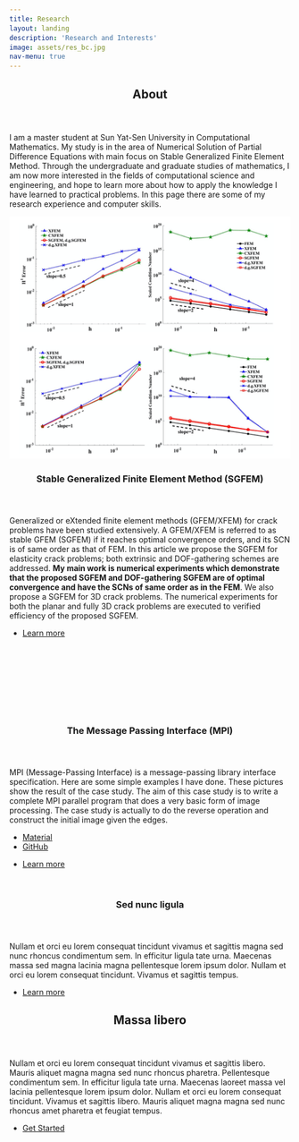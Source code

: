 ```yaml
---
title: Research
layout: landing
description: 'Research and Interests'
image: assets/res_bc.jpg
nav-menu: true
---
```


<!-- Main -->
<div id="main">

<!-- One -->
<section id="one">
	<div class="inner">
		<header class="major">
			<h2>About</h2>
		</header>
		<p>I am a master student at Sun Yat-Sen University in Computational Mathematics. My study is in the area of Numerical Solution of Partial Difference Equations with main focus on Stable Generalized Finite Element Method. Through the undergraduate and graduate studies of mathematics, I am now more interested in the fields of computational science and engineering, and hope to learn more about how to apply the knowledge I have learned to practical problems. In this page there are some of my research experience and computer skills.</p>
	</div>
</section>

<!-- Two -->
<section id="two" class="spotlights">
	<section>
		<a href="assets/Research.jpg" class="image">
			<img src="assets/Research.jpg" alt="" data-position="right center"/>
		</a>
		<div class="content">
			<div class="inner">
				<header class="major">
					<h3>Stable Generalized Finite Element Method (SGFEM)</h3>
				</header>
				<p>Generalized or eXtended finite element methods (GFEM/XFEM) for crack problems have been studied extensively. A GFEM/XFEM is referred to as stable GFEM (SGFEM) if it reaches optimal convergence orders, and its SCN is of same order as that of FEM. In this article we propose the SGFEM for elasticity crack problems; both extrinsic and DOF-gathering schemes are addressed. <b>My main work is numerical experiments
which demonstrate that the proposed SGFEM and DOF-gathering SGFEM are of optimal convergence and have the SCNs of same order as in the FEM</b>. We also propose a SGFEM for 3D crack problems. The numerical experiments for both the planar and fully 3D crack problems are executed to verified efficiency of the proposed SGFEM.</p>
				<ul class="actions">
					<li><a href="https://doi.org/10.1002/nme.6347" class="button">Learn more</a></li>
				</ul>
			</div>
		</div>
	</section>
	<section>
		<a href="landing.html" class="image">
			<div class="box alt">
		<div class="row 50% uniform">
			<div class="4u"><span class="image fit"><img src="assets/edge192x128.pgm" alt="" /></span></div>
			<div class="4u"><span class="image fit"><img src="assets/mpi_image192x128.pgm" alt="" /></span></div>
			<!-- Break -->
			<div class="4u"><span class="image fit"><img src="assets/edge512x384.pgm" alt="" /></span></div>
			<div class="4u"><span class="image fit"><img src="assets/mpi_image512x384.pgm" alt="" /></span></div>
			<!-- Break -->
			<div class="4u"><span class="image fit"><img src="assets/edge768x768.pgm" alt="" /></span></div>
			<div class="4u"><span class="image fit"><img src="assets/mpi_image768x768.pgm" alt="" /></span></div>
		</div>
		</div>
			<img src="{% link assets/images/pic09.jpg %}" alt="" data-position="top center" />
		</a>
		<div class="content">
			<div class="inner">
				<header class="major">
					<h3>The Message Passing Interface (MPI)</h3>
				</header>
				<p>MPI (Message-Passing Interface) is a message-passing library interface specification. Here are some simple examples I have done. These pictures show the result of the case study. The aim of this case study is to write a complete MPI parallel program that does a very basic form of image processing. The case study is actually to do the reverse operation and construct the initial image given the edges. 
				<ul>
					<li><a href="http://archer.ac.uk/training/course-material/2014/07/MPI_Edi/">Material</a></li>
					<li><a href="https://github.com/CuiCu-618/MPI">GitHub</a></li>
				</ul>
				</p>
				<ul class="actions">
					<li><a href="generic.html" class="button">Learn more</a></li>
				</ul>
			</div>
		</div>
	</section>
	<section>
		<a href="generic.html" class="image">
			<img src="{% link assets/images/pic10.jpg %}" alt="" />
		</a>
		<div class="content">
			<div class="inner">
				<header class="major">
					<h3>Sed nunc ligula</h3>
				</header>
				<p>Nullam et orci eu lorem consequat tincidunt vivamus et sagittis magna sed nunc rhoncus condimentum sem. In efficitur ligula tate urna. Maecenas massa sed magna lacinia magna pellentesque lorem ipsum dolor. Nullam et orci eu lorem consequat tincidunt. Vivamus et sagittis tempus.</p>
				<ul class="actions">
					<li><a href="generic.html" class="button">Learn more</a></li>
				</ul>
			</div>
		</div>
	</section>
</section>

<!-- Three -->
<section id="three">
	<div class="inner">
		<header class="major">
			<h2>Massa libero</h2>
		</header>
		<p>Nullam et orci eu lorem consequat tincidunt vivamus et sagittis libero. Mauris aliquet magna magna sed nunc rhoncus pharetra. Pellentesque condimentum sem. In efficitur ligula tate urna. Maecenas laoreet massa vel lacinia pellentesque lorem ipsum dolor. Nullam et orci eu lorem consequat tincidunt. Vivamus et sagittis libero. Mauris aliquet magna magna sed nunc rhoncus amet pharetra et feugiat tempus.</p>
		<ul class="actions">
			<li><a href="generic.html" class="button next">Get Started</a></li>
		</ul>
	</div>
</section>

</div>
